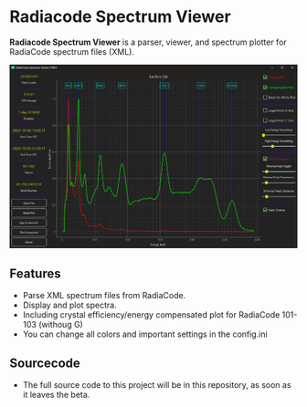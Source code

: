 # Radiacode Spectrum Viewer

**Radiacode Spectrum Viewer** is a parser, viewer, and spectrum plotter for RadiaCode spectrum files (XML).

![Program Screenshot](/screenshot.png?raw=true)


## Features
- Parse XML spectrum files from RadiaCode.
- Display and plot spectra.
- Including crystal efficiency/energy compensated plot for RadiaCode 101-103 (withoug G)
- You can change all colors and important settings in the config.ini
  

## Sourcecode
- The full source code to this project will be in this repository, as soon as it leaves the beta.
